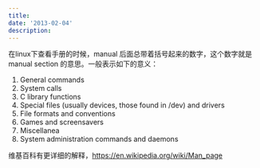 ```yaml
---
title: 
date: '2013-02-04'
description:
---
```


在linux下查看手册的时候，manual 后面总带着括号起来的数字，这个数字就是 manual section 的意思。一般表示如下的意义：

1. General commands
2. System calls
3. C library functions
4. Special files (usually devices, those found in /dev) and drivers
5. File formats and conventions
6. Games and screensavers
7. Miscellanea
8. System administration commands and daemons

维基百科有更详细的解释，https://en.wikipedia.org/wiki/Man_page
